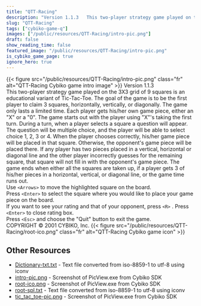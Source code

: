 ```yaml
---
title: "QTT-Racing"
description: "Version 1.1.3   This two-player strategy game played on the 3X3 grid of 9 squares is an educational variant of Tic-Tac-Toe. The goal of the game is to be the first player to claim 3 squares, horizontally, vertically, or diagonally. The game only lasts a limited time. Each player..."
slug: "QTT-Racing"
tags: ["cybiko-game-q"]
images: ["/public/resources/QTT-Racing/intro-pic.png"]
draft: false
show_reading_time: false
featured_image: "/public/resources/QTT-Racing/intro-pic.png"
is_cybiko_game_page: true
ignore_hero: true
---
```

{{< figure src="/public/resources/QTT-Racing/intro-pic.png" class="fr" alt="QTT-Racing Cybiko game intro image" >}}
Version 1.1.3 \
  This two-player strategy game played on the 3X3 grid of 9 squares is an educational variant of Tic-Tac-Toe. The goal of the game is to be the first player to claim 3 squares, horizontally, vertically, or diagonally. The game only lasts a limited time. Each player gets his/her own game piece, either an "X" or a "0". The game starts out with the player using "X"'s taking the first turn. During a turn, when a player selects a square a question will appear. The question will be multiple choice, and the player will be able to select choice 1, 2, 3 or 4. When the player chooses correctly, his/her game piece will be placed in that square.  Otherwise, the opponent's game piece will be placed there. If any player has two pieces placed in a vertical, horizontal or diagonal line and the other player incorrectly guesses for the remaining square, that square will not fill in with the opponent's game piece. The game ends when either all the squares are taken up, if a player gets 3 of his/her pieces in a horizontal, vertical, or diagonal line, or the game time runs out. \
Use `<Arrows>`  to move the highlighted square on the board. \
Press `<Enter>`  to select the square where you would like to place your game piece on the board. \
If you want to see your rating and that of your opponent, press `<R>` . Press `<Enter>`  to close rating box. \
Press `<Esc>`  and choose the "Quit" button to exit the game. \
COPYRIGHT © 2001 CYBIKO, Inc. {{< figure src="/public/resources/QTT-Racing/root-ico.png" class="fr" alt="QTT-Racing Cybiko game icon" >}}

## Other Resources
* [Dictionary-txt.txt](/public/resources/QTT-Racing/Dictionary-txt.txt) - Text file converted from iso-8859-1 to utf-8 using iconv
* [intro-pic.png](/public/resources/QTT-Racing/intro-pic.png) - Screenshot of PicView.exe from Cybiko SDK
* [root-ico.png](/public/resources/QTT-Racing/root-ico.png) - Screenshot of PicView.exe from Cybiko SDK
* [root-spl.txt](/public/resources/QTT-Racing/root-spl.txt) - Text file converted from iso-8859-1 to utf-8 using iconv
* [tic_tac_toe-pic.png](/public/resources/QTT-Racing/tic_tac_toe-pic.png) - Screenshot of PicView.exe from Cybiko SDK
